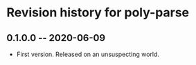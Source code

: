 # Revision history for poly-parse

## 0.1.0.0 -- 2020-06-09

* First version. Released on an unsuspecting world.
